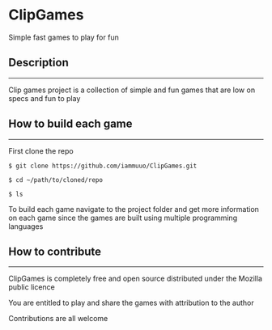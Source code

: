 # ClipGames
Simple fast games to play for fun

## Description
***
Clip games project is a collection of simple and fun games that are low on specs
and fun to play 

## How to build each game
***
First clone the repo

```
$ git clone https://github.com/iammuuo/ClipGames.git

$ cd ~/path/to/cloned/repo

$ ls

```
To build each game navigate to the project folder and get more information on each game
since the games are built using multiple programming languages

## How to contribute
***
ClipGames is completely free and open source distributed under the Mozilla public licence

You are entitled to play and share the games with attribution to the author

Contributions are all welcome
